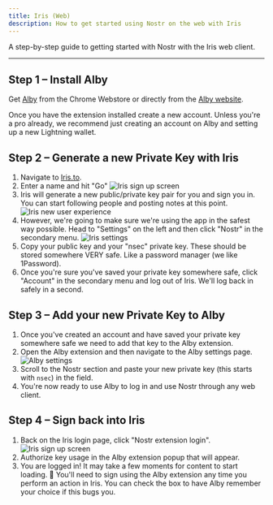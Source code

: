 ```yaml
---
title: Iris (Web)
description: How to get started using Nostr on the web with Iris
---
```


A step-by-step guide to getting started with Nostr with the Iris web client.

---

## Step 1 – Install Alby

Get [Alby](https://chrome.google.com/webstore/detail/alby-bitcoin-lightning-wa/iokeahhehimjnekafflcihljlcjccdbe) from the Chrome Webstore or directly from the [Alby website](https://getalby.com/).

Once you have the extension installed create a new account. Unless you're a pro already, we recommend just creating an account on Alby and setting up a new Lightning wallet.

## Step 2 – Generate a new Private Key with Iris

1. Navigate to [Iris.to](https://iris.to).
1. Enter a name and hit "Go" ![Iris sign up screen](/images/webp/iris-signup.webp)
1. Iris will generate a new public/private key pair for you and sign you in. You can start following people and posting notes at this point. ![Iris new user experience](/images/webp/iris-nux.webp)
1. However, we're going to make sure we're using the app in the safest way possible. Head to "Settings" on the left and then click "Nostr" in the secondary menu. ![Iris settings](/images/webp/iris-settings-annotated.webp)
1. Copy your public key and your "nsec" private key. These should be stored somewhere VERY safe. Like a password manager (we like 1Password).
1. Once you're sure you've saved your private key somewhere safe, click "Account" in the secondary menu and log out of Iris. We'll log back in safely in a second.

## Step 3 – Add your new Private Key to Alby

1. Once you've created an account and have saved your private key somewhere safe we need to add that key to the Alby extension.
1. Open the Alby extension and then navigate to the Alby settings page. ![Alby settings](/images/webp/alby-settings.webp)
1. Scroll to the Nostr section and paste your new private key (this starts with `nsec`) in the field.
1. You're now ready to use Alby to log in and use Nostr through any web client.

## Step 4 – Sign back into Iris

1. Back on the Iris login page, click "Nostr extension login". ![Iris sign up screen](/images/webp/iris-signup.webp)
1. Authorize key usage in the Alby extension popup that will appear.
1. You are logged in! It may take a few moments for content to start loading. 🤙 You'll need to sign using the Alby extension any time you perform an action in Iris. You can check the box to have Alby remember your choice if this bugs you.
